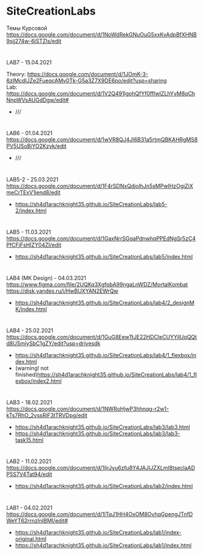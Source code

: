 # SiteCreationLabs

Темы Курсовой <br>
https://docs.google.com/document/d/1NoWdRekGNuOuG5xxKvAdpBfXHNB9sjj274w-6jSTZls/edit<br>
#

LAB7 - 15.04.2021 <br>

Theory: https://docs.google.com/document/d/1JOmK-3-6zIMcdIJZe2FueqcAMv0Tk-G5a3Z7X9DE6po/edit?usp=sharing<br>
Lab: https://docs.google.com/document/d/1V2Q491lgohQfYf0ffIwIZLhYyM8qChNnpWVsAUGdDgw/edit#<br>
- ///<br>
#

LAB6 - 01.04.2021 <br>
https://docs.google.com/document/d/1wVR8QJ4JI6B31a5rtmQBKAHRgMS8PV5USoBiYO2Kzyk/edit<br>
- ///<br>
#

LAB5-2 - 25.03.2021 <br>
https://docs.google.com/document/d/1F4rSDNxQdjolhJn5sMPwIHzOgiZiXmeCrTExV1iend8/edit<br>
- https://sh4d1arachknight35.github.io/SiteCreationLabs/lab5-2/index.html<br>
#

LAB5 - 11.03.2021 <br>
https://docs.google.com/document/d/1GaxNrrSGqaPdnwhqPPEdNgSr5zC4PfCFjFsHIZY04ZI/edit<br>
- https://sh4d1arachknight35.github.io/SiteCreationLabs/lab5/index.html<br>
#

LAB4 (MK Design) - 04.03.2021 <br>
https://www.figma.com/file/2UQKq3XgfpbA99ngaLnWDZ/MortalKombat<br>
https://disk.yandex.ru/i/HwBUXYAN2EWrQw<br>
- https://sh4d1arachknight35.github.io/SiteCreationLabs/lab4/2_designMK/index.html<br>
#

LAB4 - 25.02.2021 <br>
https://docs.google.com/document/d/1GuG8EewTtJE22HDCleCUYYilUqQQtd8USmiySbC1gZY/edit?usp=drivesdk<br>
- https://sh4d1arachknight35.github.io/SiteCreationLabs/lab4/1_flexbox/index.html<br>
- (warning! not finished)https://sh4d1arachknight35.github.io/SiteCreationLabs/lab4/1_flexbox/index2.html<br>

#

LAB3 - 18.02.2021 <br>
https://docs.google.com/document/d/1NWRoHjwP3hhnqg-r2w1-kTs7RhO_2vssRiF3tTRVDpg/edit<br>
- https://sh4d1arachknight35.github.io/SiteCreationLabs/lab3/lab3.html<br>
- https://sh4d1arachknight35.github.io/SiteCreationLabs/lab3/lab3-task15.html<br>
#

LAB2 - 11.02.2021<br>
https://docs.google.com/document/d/1IjrJvu6zfu8Y4JAJIJZXLmI8tseclaADP5S7V4Tat94/edit<br> 
- https://sh4d1arachknight35.github.io/SiteCreationLabs/lab2/index.html
#

LAB1 - 04.02.2021<br>
https://docs.google.com/document/d/1lTqJ1HH4OxOM8OvhqGpengJTnfDWeYT62rrnzlnIBMI/edit#<br>
- https://sh4d1arachknight35.github.io/SiteCreationLabs/lab1/index-original.html<br>
- https://sh4d1arachknight35.github.io/SiteCreationLabs/lab1/index.html

